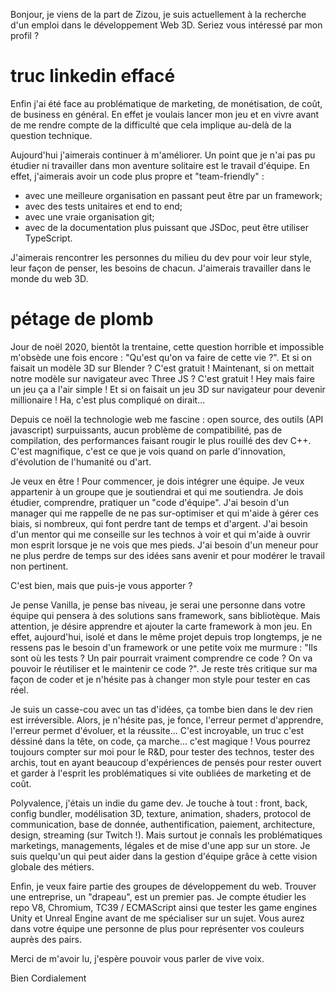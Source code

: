 

Bonjour, je viens de la part de Zizou, je suis actuellement à la recherche d'un emploi dans le développement Web 3D. Seriez vous intéressé par mon profil ?

# truc linkedin effacé

Enfin j'ai été face au problématique de marketing, de monétisation, de coût, de business en général. En effet je voulais lancer mon jeu et en vivre avant de me rendre compte de la difficulté que cela implique au-delà de la question technique.

Aujourd'hui j'aimerais continuer à m'améliorer. Un point que je n'ai pas pu étudier ni travailler dans mon aventure solitaire est le travail d'équipe.
En effet, j'aimerais avoir un code plus propre et "team-friendly" :
 - avec une meilleure organisation en passant peut être par un framework;
 - avec des tests unitaires et end to end;
 - avec une vraie organisation git;
 - avec de la documentation plus puissant que JSDoc, peut être utiliser TypeScript.

J'aimerais rencontrer les personnes du milieu du dev pour voir leur style, leur façon de penser, les besoins de chacun.
J'aimerais travailler dans le monde du web 3D.


# pétage de plomb

Jour de noël 2020, bientôt la trentaine, cette question horrible et impossible m'obsède une fois encore : \"Qu'est qu'on va faire de cette vie ?\".
Et si on faisait un modèle 3D sur Blender ? C'est gratuit ! Maintenant, si on mettait notre modèle sur navigateur avec Three JS ? C'est gratuit !
Hey mais faire un jeu ça a l'air simple ! Et si on faisait un jeu 3D sur navigateur pour devenir millionaire ! Ha, c'est plus compliqué on dirait...

Depuis ce noël la technologie web me fascine : open source, des outils (API javascript) surpuissants,
aucun problème de compatibilité, pas de compilation, des performances faisant rougir le plus rouillé des dev C++.
C'est magnifique, c'est ce que je vois quand on parle d'innovation, d'évolution de l'humanité ou d'art.

Je veux en être ! Pour commencer, je dois intégrer une équipe. Je veux appartenir à un groupe que je soutiendrai et qui me soutiendra.
Je dois étudier, comprendre, pratiquer un "code d'équipe". J'ai besoin d'un manager qui me rappelle de ne pas sur-optimiser et qui m'aide
à gérer ces biais, si nombreux, qui font perdre tant de temps et d'argent. J'ai besoin d'un mentor qui me conseille
sur les technos à voir et qui m'aide à ouvrir mon esprit lorsque je ne vois que mes pieds.
J'ai besoin d'un meneur pour ne plus perdre de temps sur des idées sans avenir et pour modérer le travail non pertinent.

C'est bien, mais que puis-je vous apporter ?

Je pense Vanilla, je pense bas niveau, je serai une personne dans votre équipe qui pensera à des solutions
sans framework, sans bibliotèque. Mais attention, je désire apprendre et ajouter la carte framework à mon jeu.
En effet, aujourd'hui, isolé et dans le même projet depuis trop longtemps, je ne ressens pas le besoin d'un framework
or une petite voix me murmure : "Ils sont où les tests ? Un pair pourrait vraiment comprendre ce code ?
On va pouvoir le réutiliser et le maintenir ce code ?".
Je reste très critique sur ma façon de coder et je n'hésite pas à changer mon style pour tester en cas réel.

Je suis un casse-cou avec un tas d'idées, ça tombe bien dans le dev rien est irréversible. Alors, je n'hésite pas, je fonce,
l'erreur permet d'apprendre, l'erreur permet d'évoluer, et la réussite...
C'est incroyable, un truc c'est déssiné dans la tête, on code, ça marche... c'est magique !
Vous pourrez toujours compter
sur moi pour le R&D, pour tester des technos, tester des archis,
tout en ayant beaucoup d'expériences de pensés pour rester ouvert et garder à
l'esprit les problématiques si vite oubliées de marketing et de coût.

Polyvalence, j'étais un indie du game dev. Je touche à tout : front, back, config bundler, modélisation 3D, texture, animation, shaders,
protocol de communication, base de donnée, authentification, paiement, architecture, design, streaming (sur Twitch !).
Mais surtout je connaîs les problématiques marketings, managements, légales et de mise d'une app sur un store.
Je suis quelqu'un qui peut aider dans la gestion d'équipe grâce à cette vision globale des métiers.

Enfin, je veux faire partie des groupes de développement du web. Trouver une entreprise, un "drapeau", est un premier pas.
Je compte étudier les repo V8, Chromium, TC39 / ECMAScript ainsi que tester les game engines Unity et Unreal Engine
avant de me spécialiser sur un sujet. Vous aurez dans votre équipe une personne de plus pour représenter vos couleurs auprès des pairs.

Merci de m'avoir lu, j'espère pouvoir vous parler de vive voix.

Bien Cordialement
